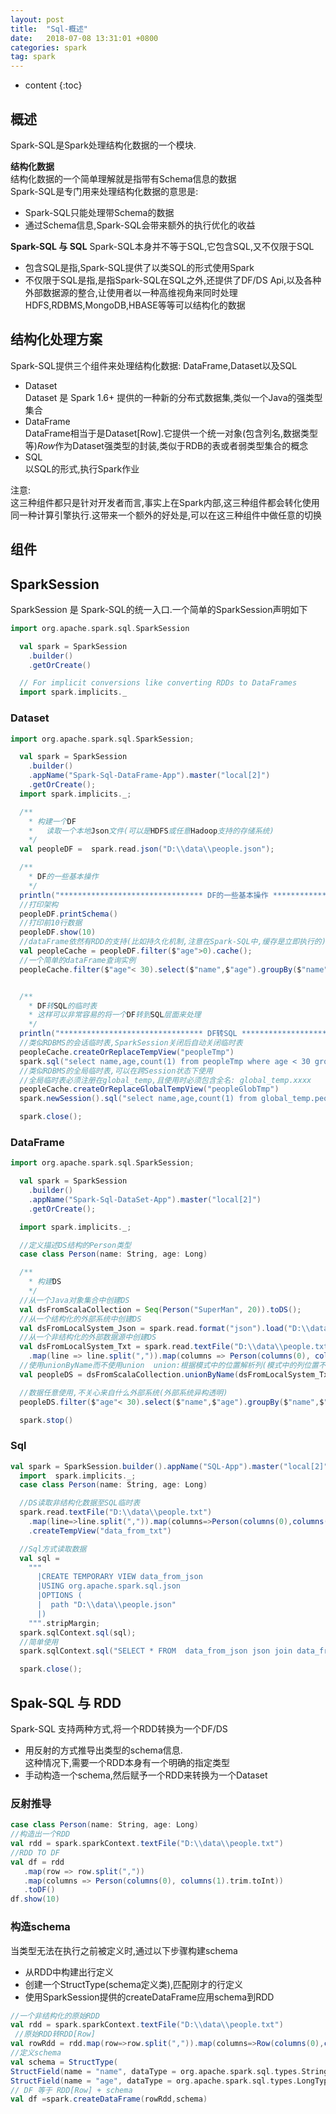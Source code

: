 ```yaml
---
layout: post
title:  "Sql-概述"
date:   2018-07-08 13:31:01 +0800
categories: spark
tag: spark
---
```


* content
{:toc}


## 概述  

Spark-SQL是Spark处理结构化数据的一个模块.    

**结构化数据**  
结构化数据的一个简单理解就是指带有Schema信息的数据  
Spark-SQL是专门用来处理结构化数据的意思是:  
* Spark-SQL只能处理带Schema的数据  
* 通过Schema信息,Spark-SQL会带来额外的执行优化的收益  

**Spark-SQL 与 SQL**
Spark-SQL本身并不等于SQL,它包含SQL,又不仅限于SQL  
* 包含SQL是指,Spark-SQL提供了以类SQL的形式使用Spark  
* 不仅限于SQL是指,是指Spark-SQL在SQL之外,还提供了DF/DS Api,以及各种外部数据源的整合,让使用者以一种高维视角来同时处理HDFS,RDBMS,MongoDB,HBASE等等可以结构化的数据   

## 结构化处理方案  

Spark-SQL提供三个组件来处理结构化数据: DataFrame,Dataset以及SQL  

* Dataset  
Dataset 是 Spark 1.6+ 提供的一种新的分布式数据集,类似一个Java的强类型集合
* DataFrame  
DataFrame相当于是Dataset[Row].它提供一个统一对象(包含列名,数据类型等)*Row*作为Dataset强类型的封装,类似于RDB的表或者弱类型集合的概念  
* SQL  
以SQL的形式,执行Spark作业  

注意:  
这三种组件都只是针对开发者而言,事实上在Spark内部,这三种组件都会转化使用同一种计算引擎执行.这带来一个额外的好处是,可以在这三种组件中做任意的切换  

## 组件  

## SparkSession  

SparkSession 是 Spark-SQL的统一入口.一个简单的SparkSession声明如下  

```scala
import org.apache.spark.sql.SparkSession

  val spark = SparkSession
    .builder()
    .getOrCreate()

  // For implicit conversions like converting RDDs to DataFrames
  import spark.implicits._
```

### Dataset  

```scala
import org.apache.spark.sql.SparkSession;

  val spark = SparkSession
    .builder()
    .appName("Spark-Sql-DataFrame-App").master("local[2]")
    .getOrCreate();
  import spark.implicits._;

  /**
    * 构建一个DF
    *   读取一个本地Json文件(可以是HDFS或任意Hadoop支持的存储系统)
    */
  val peopleDF =  spark.read.json("D:\\data\\people.json");

  /**
    * DF的一些基本操作
    */
  println("******************************** DF的一些基本操作 *************************************")
  //打印架构
  peopleDF.printSchema()
  //打印前10行数据
  peopleDF.show(10)
  //dataFrame依然有RDD的支持(比如持久化机制,注意在Spark-SQL中,缓存是立即执行的)
  val peopleCache = peopleDF.filter($"age">0).cache();
  //一个简单的dataFrame查询实例
  peopleCache.filter($"age"< 30).select($"name",$"age").groupBy($"name",$"age").count().show(10)


  /**
    * DF转SQL的临时表
    * 这样可以非常容易的将一个DF转到SQL层面来处理
    */
  println("******************************** DF转SQL *************************************")
  //类似RDBMS的会话临时表,SparkSession关闭后自动关闭临时表
  peopleCache.createOrReplaceTempView("peopleTmp")
  spark.sql("select name,age,count(1) from peopleTmp where age < 30 group by name,age").show(10)
  //类似RDBMS的全局临时表,可以在跨Session状态下使用
  //全局临时表必须注册在global_temp,且使用时必须包含全名: global_temp.xxxx
  peopleCache.createOrReplaceGlobalTempView("peopleGlobTmp")
  spark.newSession().sql("select name,age,count(1) from global_temp.peopleGlobTmp where age < 30 group by name,age").show(10)

  spark.close();
```

### DataFrame  

```scala
import org.apache.spark.sql.SparkSession;

  val spark = SparkSession
    .builder()
    .appName("Spark-Sql-DataSet-App").master("local[2]")
    .getOrCreate();

  import spark.implicits._;

  //定义描述DS结构的Person类型
  case class Person(name: String, age: Long)

  /**
    * 构建DS
    */
  //从一个Java对象集合中创建DS
  val dsFromScalaCollection = Seq(Person("SuperMan", 20)).toDS();
  //从一个结构化的外部系统中创建DS
  val dsFromLocalSystem_Json = spark.read.format("json").load("D:\\data\\people.json").na.fill(0,Seq("age")).as[Person];
  //从一个非结构化的外部数据源中创建DS
  val dsFromLocalSystem_Txt = spark.read.textFile("D:\\data\\people.txt")
    .map(line => line.split(",")).map(columns => Person(columns(0), columns(1).trim.toInt))
  //使用unionByName而不使用union  union:根据模式中的位置解析列(模式中的列位置不一定与数据集中强类型对象中的字段匹配)
  val peopleDS = dsFromScalaCollection.unionByName(dsFromLocalSystem_Txt).unionByName(dsFromLocalSystem_Json)

  //数据任意使用,不关心来自什么外部系统(外部系统异构透明)
  peopleDS.filter($"age"< 30).select($"name",$"age").groupBy($"name",$"age").count().show(10)

  spark.stop()
```

### Sql  

```scala
val spark = SparkSession.builder().appName("SQL-App").master("local[2]").getOrCreate()
  import  spark.implicits._;
  case class Person(name: String, age: Long)

  //DS读取非结构化数据至SQL临时表
  spark.read.textFile("D:\\data\\people.txt")
    .map(line=>line.split(",")).map(columns=>Person(columns(0),columns(1).trim.toLong))
    .createTempView("data_from_txt")

  //Sql方式读取数据
  val sql =
    """
      |CREATE TEMPORARY VIEW data_from_json
      |USING org.apache.spark.sql.json
      |OPTIONS (
      |  path "D:\\data\\people.json"
      |)
    """.stripMargin;
  spark.sqlContext.sql(sql);
  //简单使用
  spark.sqlContext.sql("SELECT * FROM  data_from_json json join data_from_txt txt on json.name = txt.name").show();

  spark.close();
```

## Spak-SQL  与 RDD 

Spark-SQL 支持两种方式,将一个RDD转换为一个DF/DS   
*  用反射的方式推导出类型的schema信息.  
这种情况下,需要一个RDD本身有一个明确的指定类型  
*  手动构造一个schema,然后赋予一个RDD来转换为一个Dataset   

### 反射推导  

```scala
case class Person(name: String, age: Long)
//构造出一个RDD
val rdd = spark.sparkContext.textFile("D:\\data\\people.txt")
//RDD TO DF
val df = rdd
   .map(row => row.split(","))
   .map(columns => Person(columns(0), columns(1).trim.toInt))
   .toDF()
df.show(10)
```
### 构造schema  

当类型无法在执行之前被定义时,通过以下步骤构建schema  
* 从RDD中构建出行定义  
* 创建一个StructType(schema定义类),匹配刚才的行定义  
* 使用SparkSession提供的createDataFrame应用schema到RDD  

```scala
//一个非结构化的原始RDD
val rdd = spark.sparkContext.textFile("D:\\data\\people.txt")
 //原始RDD转RDD[Row]
val rowRdd = rdd.map(row=>row.split(",")).map(columns=>Row(columns(0),columns(1).trim.toLong))
//定义schema
val schema = StructType(
StructField(name = "name", dataType = org.apache.spark.sql.types.StringType, nullable = true) ::
StructField(name = "age", dataType = org.apache.spark.sql.types.LongType, nullable = true) :: Nil)
// DF 等于 RDD[Row] + schema
val df =spark.createDataFrame(rowRdd,schema)
```